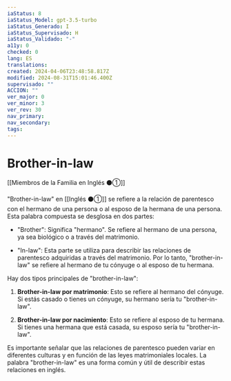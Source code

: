 ```yaml
---
iaStatus: 8
iaStatus_Model: gpt-3.5-turbo
iaStatus_Generado: I
iaStatus_Supervisado: H
iaStatus_Validado: "-"
a11y: 0
checked: 0
lang: ES
translations: 
created: 2024-04-06T23:48:58.817Z
modified: 2024-08-31T15:01:46.400Z
supervisado: ""
ACCION: ""
ver_major: 0
ver_minor: 3
ver_rev: 30
nav_primary: 
nav_secondary: 
tags:
---
```

# Brother-in-law

[[Miembros de la Familia en Inglés ⚫①]]

"Brother-in-law" en [[Inglés ⚫①]] se refiere a la relación de parentesco con el hermano de una persona o al esposo de la hermana de una persona. Esta palabra compuesta se desglosa en dos partes:

- "Brother": Significa "hermano". Se refiere al hermano de una persona, ya sea biológico o a través del matrimonio.
    
- "In-law": Esta parte se utiliza para describir las relaciones de parentesco adquiridas a través del matrimonio. Por lo tanto, "brother-in-law" se refiere al hermano de tu cónyuge o al esposo de tu hermana.
    

Hay dos tipos principales de "brother-in-law":

1. **Brother-in-law por matrimonio**: Esto se refiere al hermano del cónyuge. Si estás casado o tienes un cónyuge, su hermano sería tu "brother-in-law".
    
2. **Brother-in-law por nacimiento**: Esto se refiere al esposo de tu hermana. Si tienes una hermana que está casada, su esposo sería tu "brother-in-law".
    

Es importante señalar que las relaciones de parentesco pueden variar en diferentes culturas y en función de las leyes matrimoniales locales. La palabra "brother-in-law" es una forma común y útil de describir estas relaciones en inglés.